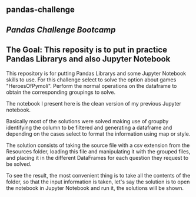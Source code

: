 ## pandas-challenge

_Pandas Challenge Bootcamp_
----------------------------------------------------------------------------------
The Goal: This reposity is to put in practice Pandas Librarys and also Jupyter Notebook
----------------------------------------------------------------------------------
This repository is for putting Pandas Librarys and some Jupyter Notebook skills to use.
For this challenge select to solve the option about games "HeroesOfPymoli".
Perform the normal operations on the dataframe to obtain the corresponding groupings to solve.

The notebook I present here is the clean version of my previous Jupyter notebook.

Basically most of the solutions were solved making use of groupby identifying the column to be filtered and generating a dataframe and depending on the cases select to format the information using map or style.

The solution consists of taking the source file with a csv extension from the Resources folder, loading this file and manipulating it with the grouped files, and placing it in the different DataFrames for each question they request to be solved.

To see the result, the most convenient thing is to take all the contents of the folder, so that the input information is taken, let's say the solution is to open the notebook in Jupyter Notebook and run it, the solutions will be shown.
